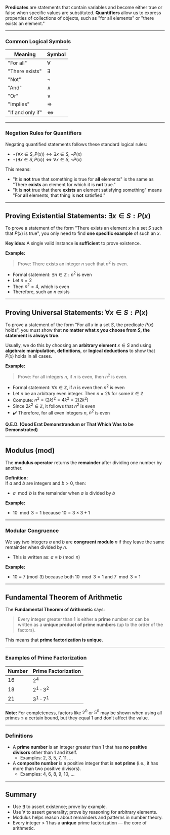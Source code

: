 **Predicates** are statements that contain variables and become either true or false when specific values are substituted. **Quantifiers** allow us to express properties of collections of objects, such as "for all elements" or "there exists an element."

---

### Common Logical Symbols

| **Meaning**      | **Symbol** |
|------------------|------------|
| "For all"        | $\forall$  |
| "There exists"   | $\exists$  |
| "Not"            | $\neg$     |
| "And"            | $\land$    |
| "Or"             | $\lor$     |
| "Implies"        | $\Rightarrow$ |
| "If and only if" | $\Leftrightarrow$ |

---

### Negation Rules for Quantifiers

Negating quantified statements follows these standard logical rules:

- $\neg (\forall x \in S, P(x)) \Leftrightarrow \exists x \in S, \neg P(x)$  
- $\neg (\exists x \in S, P(x)) \Leftrightarrow \forall x \in S, \neg P(x)$  

This means:

- "It is **not** true that something is true for **all** elements" is the same as "There **exists** an element for which it is **not** true."
- "It is **not** true that there **exists** an element satisfying something" means "For **all** elements, that thing is **not** satisfied."

---

## Proving Existential Statements: $\exists x \in S : P(x)$

To prove a statement of the form "There exists an element $x$ in a set $S$ such that $P(x)$ is true", you only need to find **one specific example** of such an $x$.

**Key idea:** A single valid instance **is sufficient** to prove existence.

**Example:**

> Prove: There exists an integer $n$ such that $n^2$ is even.

- Formal statement: $\exists n \in \mathbb{Z} : n^2$ is even
- Let $n = 2$
- Then $n^2 = 4$, which is even
- Therefore, such an $n$ exists

---

## Proving Universal Statements: $\forall x \in S : P(x)$

To prove a statement of the form "For all $x$ in a set $S$, the predicate $P(x)$ holds", you must show that **no matter what $x$ you choose from $S$, the statement is always true**.

Usually, we do this by choosing an **arbitrary element** $x \in S$ and using **algebraic manipulation**, **definitions**, or **logical deductions** to show that $P(x)$ holds in all cases.

**Example:**

> Prove: For all integers $n$, if $n$ is even, then $n^2$ is even.

- Formal statement: $\forall n \in \mathbb{Z},\ \text{if } n \text{ is even then } n^2 \text{ is even}$
- Let $n$ be an arbitrary even integer. Then $n = 2k$ for some $k \in \mathbb{Z}$
- Compute: $n^2 = (2k)^2 = 4k^2 = 2(2k^2)$
- Since $2k^2 \in \mathbb{Z}$, it follows that $n^2$ is even
- ✔️ Therefore, for all even integers $n$, $n^2$ is even

**Q.E.D. (Quod Erat Demonstrandum or That Which Was to be Demonstrated)**

---

## Modulus (mod)

The **modulus operator** returns the **remainder** after dividing one number by another.

**Definition:**  
If $a$ and $b$ are integers and $b > 0$, then:

- $a \mod b$ is the remainder when $a$ is divided by $b$

**Example:**

- $10 \mod 3 = 1$ because $10 = 3 \times 3 + 1$

---

### Modular Congruence

We say two integers $a$ and $b$ are **congruent modulo** $n$ if they leave the same remainder when divided by $n$.

- This is written as: $a \equiv b \pmod{n}$

**Example:**

- $10 \equiv 7 \pmod{3}$ because both $10 \mod 3 = 1$ and $7 \mod 3 = 1$

---

## Fundamental Theorem of Arithmetic

The **Fundamental Theorem of Arithmetic** says:

> Every integer greater than 1 is either a **prime** number or can be written as a **unique product of prime numbers** (up to the order of the factors).

This means that **prime factorization is unique**.

---

### Examples of Prime Factorization

| Number | Prime Factorization              |
|--------|----------------------------------|
| 16     | $2^4$                            |
| 18     | $2^1 \cdot 3^2$                  |
| 21     | $3^1 \cdot 7^1$                  |

**Note:** For completeness, factors like $2^0$ or $5^0$ may be shown when using all primes ≤ a certain bound, but they equal 1 and don’t affect the value.

---

### Definitions

- A **prime number** is an integer greater than 1 that has **no positive divisors** other than 1 and itself.
  - Examples: 2, 3, 5, 7, 11, ...
- A **composite number** is a positive integer that is **not prime** (i.e., it has more than two positive divisors).
  - Examples: 4, 6, 8, 9, 10, ...

---

## Summary

- Use $\exists$ to assert existence; prove by example.
- Use $\forall$ to assert generality; prove by reasoning for arbitrary elements.
- Modulus helps reason about remainders and patterns in number theory.
- Every integer > 1 has a **unique** prime factorization — the core of arithmetic.

